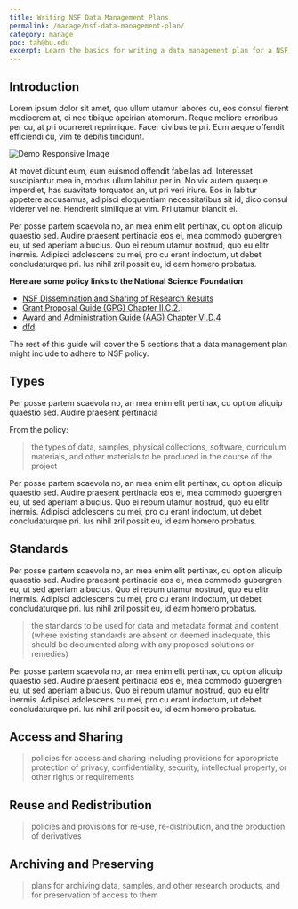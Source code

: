```yaml
---
title: Writing NSF Data Management Plans
permalink: /manage/nsf-data-management-plan/
category: manage
poc: tah@bu.edu
excerpt: Learn the basics for writing a data management plan for a NSF grant application.
---
```


## Introduction 

Lorem ipsum dolor sit amet, quo ullum utamur labores cu, eos consul fierent mediocrem at, ei nec tibique apeirian atomorum. Reque meliore erroribus per cu, at pri ocurreret reprimique. Facer civibus te pri. Eum aeque offendit efficiendi cu, vim te debitis tincidunt.

<img src="{{ site.baseurl }}/assets/images/demo-responsive.jpg" class="img-responsive center-block" alt="Demo Responsive Image" />  

At movet dicunt eum, eum euismod offendit fabellas ad. Interesset suscipiantur mea in, modus ullum labitur per in. No vix autem quaeque imperdiet, has suavitate torquatos an, ut pri veri iriure. Eos in labitur appetere accusamus, adipisci eloquentiam necessitatibus sit id, dico consul viderer vel ne. Hendrerit similique at vim. Pri utamur blandit ei.

Per posse partem scaevola no, an mea enim elit pertinax, cu option aliquip quaestio sed. Audire praesent pertinacia eos ei, mea commodo gubergren eu, ut sed aperiam albucius. Quo ei rebum utamur nostrud, quo eu elitr inermis. Adipisci adolescens cu mei, pro cu erant indoctum, ut debet concludaturque pri. Ius nihil zril possit eu, id eam homero probatus.

**Here are some policy links to the National Science Foundation**

+ [NSF Dissemination and Sharing of Research Results](http://www.nsf.gov/bfa/dias/policy/dmp.jsp)
+ [Grant Proposal Guide (GPG) Chapter II.C.2.j](http://www.nsf.gov/pubs/policydocs/pappguide/nsf15001/gpg_2.jsp#dmp)
+ [Award and Administration Guide (AAG) Chapter VI.D.4](http://www.nsf.gov/pubs/policydocs/pappguide/nsf15001/aag_6.jsp#VID4)
+ <a href="http://www.google.com">dfd</a>

The rest of this guide will cover the 5 sections that a data management plan might include to adhere to NSF policy. 

## Types 

Per posse partem scaevola no, an mea enim elit pertinax, cu option aliquip quaestio sed. Audire praesent pertinacia 

From the policy:

> the types of data, samples, physical collections, software, curriculum materials, and other materials to be produced in the course of the project

Per posse partem scaevola no, an mea enim elit pertinax, cu option aliquip quaestio sed. Audire praesent pertinacia eos ei, mea commodo gubergren eu, ut sed aperiam albucius. Quo ei rebum utamur nostrud, quo eu elitr inermis. Adipisci adolescens cu mei, pro cu erant indoctum, ut debet concludaturque pri. Ius nihil zril possit eu, id eam homero probatus.


## Standards 

Per posse partem scaevola no, an mea enim elit pertinax, cu option aliquip quaestio sed. Audire praesent pertinacia eos ei, mea commodo gubergren eu, ut sed aperiam albucius. Quo ei rebum utamur nostrud, quo eu elitr inermis. Adipisci adolescens cu mei, pro cu erant indoctum, ut debet concludaturque pri. Ius nihil zril possit eu, id eam homero probatus.


> the standards to be used for data and metadata format and content (where existing standards are absent or deemed inadequate, this should be documented along with any proposed solutions or remedies)

Per posse partem scaevola no, an mea enim elit pertinax, cu option aliquip quaestio sed. Audire praesent pertinacia eos ei, mea commodo gubergren eu, ut sed aperiam albucius. Quo ei rebum utamur nostrud, quo eu elitr inermis. Adipisci adolescens cu mei, pro cu erant indoctum, ut debet concludaturque pri. Ius nihil zril possit eu, id eam homero probatus.

## Access and Sharing

> policies for access and sharing including provisions for appropriate protection of privacy, confidentiality, security, intellectual property, or other rights or requirements

## Reuse and Redistribution  

> policies and provisions for re-use, re-distribution, and the production of derivatives

## Archiving and Preserving 

> plans for archiving data, samples, and other research products, and for preservation of access to them

